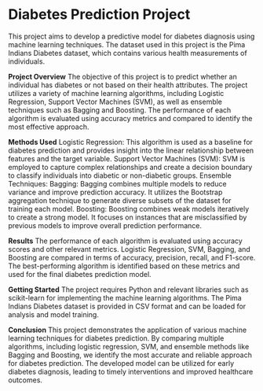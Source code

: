 # **Diabetes Prediction Project**
This project aims to develop a predictive model for diabetes diagnosis using machine learning techniques. The dataset used in this project is the Pima Indians Diabetes dataset, which contains various health measurements of individuals.


**Project Overview**
The objective of this project is to predict whether an individual has diabetes or not based on their health attributes.
The project utilizes a variety of machine learning algorithms, including Logistic Regression, Support Vector Machines (SVM), as well as ensemble techniques such as Bagging and Boosting.
The performance of each algorithm is evaluated using accuracy metrics and compared to identify the most effective approach.


**Methods Used**
Logistic Regression: This algorithm is used as a baseline for diabetes prediction and provides insight into the linear relationship between features and the target variable.
Support Vector Machines (SVM): SVM is employed to capture complex relationships and create a decision boundary to classify individuals into diabetic or non-diabetic groups.
Ensemble Techniques:
Bagging: Bagging combines multiple models to reduce variance and improve prediction accuracy. It utilizes the Bootstrap aggregation technique to generate diverse subsets of the dataset for training each model.
Boosting: Boosting combines weak models iteratively to create a strong model. It focuses on instances that are misclassified by previous models to improve overall prediction performance.


**Results**
The performance of each algorithm is evaluated using accuracy scores and other relevant metrics.
Logistic Regression, SVM, Bagging, and Boosting are compared in terms of accuracy, precision, recall, and F1-score.
The best-performing algorithm is identified based on these metrics and used for the final diabetes prediction model.


**Getting Started**
The project requires Python and relevant libraries such as scikit-learn for implementing the machine learning algorithms.
The Pima Indians Diabetes dataset is provided in CSV format and can be loaded for analysis and model training.


**Conclusion**
This project demonstrates the application of various machine learning techniques for diabetes prediction.
By comparing multiple algorithms, including logistic regression, SVM, and ensemble methods like Bagging and Boosting, we identify the most accurate and reliable approach for diabetes prediction.
The developed model can be utilized for early diabetes diagnosis, leading to timely interventions and improved healthcare outcomes.
